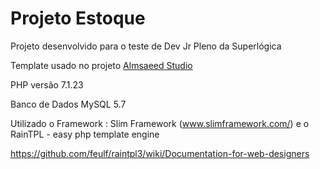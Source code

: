 # Projeto Estoque

Projeto desenvolvido para o teste de Dev Jr Pleno da Superlógica

Template usado no projeto [Almsaeed Studio](https://almsaeedstudio.com)

PHP versão  7.1.23 

Banco de Dados MySQL 5.7

Utilizado o Framework : Slim Framework (www.slimframework.com/) e o RainTPL - easy php template engine 

https://github.com/feulf/raintpl3/wiki/Documentation-for-web-designers

